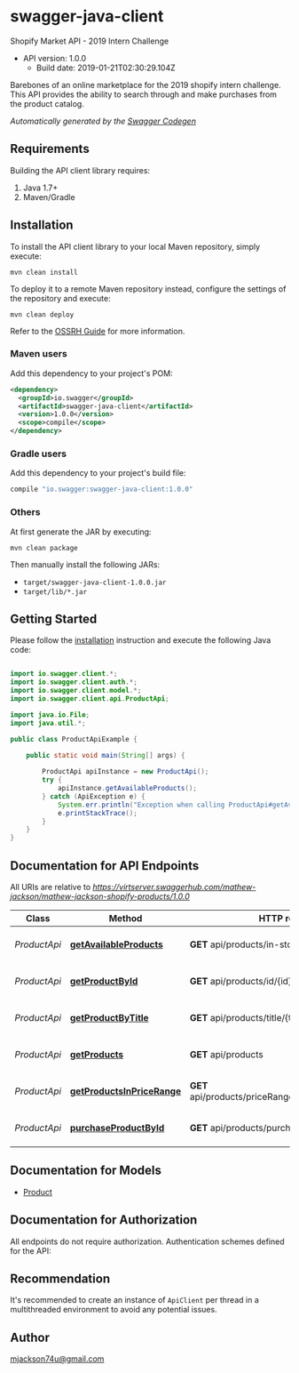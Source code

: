 # swagger-java-client

Shopify Market API - 2019 Intern Challenge
- API version: 1.0.0
  - Build date: 2019-01-21T02:30:29.104Z

Barebones of an online marketplace for the 2019 shopify intern challenge.  This API provides the ability to search through and make purchases from the  product catalog. 


*Automatically generated by the [Swagger Codegen](https://github.com/swagger-api/swagger-codegen)*


## Requirements

Building the API client library requires:
1. Java 1.7+
2. Maven/Gradle

## Installation

To install the API client library to your local Maven repository, simply execute:

```shell
mvn clean install
```

To deploy it to a remote Maven repository instead, configure the settings of the repository and execute:

```shell
mvn clean deploy
```

Refer to the [OSSRH Guide](http://central.sonatype.org/pages/ossrh-guide.html) for more information.

### Maven users

Add this dependency to your project's POM:

```xml
<dependency>
  <groupId>io.swagger</groupId>
  <artifactId>swagger-java-client</artifactId>
  <version>1.0.0</version>
  <scope>compile</scope>
</dependency>
```

### Gradle users

Add this dependency to your project's build file:

```groovy
compile "io.swagger:swagger-java-client:1.0.0"
```

### Others

At first generate the JAR by executing:

```shell
mvn clean package
```

Then manually install the following JARs:

* `target/swagger-java-client-1.0.0.jar`
* `target/lib/*.jar`

## Getting Started

Please follow the [installation](#installation) instruction and execute the following Java code:

```java

import io.swagger.client.*;
import io.swagger.client.auth.*;
import io.swagger.client.model.*;
import io.swagger.client.api.ProductApi;

import java.io.File;
import java.util.*;

public class ProductApiExample {

    public static void main(String[] args) {
        
        ProductApi apiInstance = new ProductApi();
        try {
            apiInstance.getAvailableProducts();
        } catch (ApiException e) {
            System.err.println("Exception when calling ProductApi#getAvailableProducts");
            e.printStackTrace();
        }
    }
}

```

## Documentation for API Endpoints

All URIs are relative to *https://virtserver.swaggerhub.com/mathew-jackson/mathew-jackson-shopify-products/1.0.0*

Class | Method | HTTP request | Description
------------ | ------------- | ------------- | -------------
*ProductApi* | [**getAvailableProducts**](docs/ProductApi.md#getAvailableProducts) | **GET** api/products/in-stock | Get all products in stock
*ProductApi* | [**getProductById**](docs/ProductApi.md#getProductById) | **GET** api/products/id/{id} | Find product by ID
*ProductApi* | [**getProductByTitle**](docs/ProductApi.md#getProductByTitle) | **GET** api/products/title/{title} | Find product by title
*ProductApi* | [**getProducts**](docs/ProductApi.md#getProducts) | **GET** api/products | Get entire product catalog
*ProductApi* | [**getProductsInPriceRange**](docs/ProductApi.md#getProductsInPriceRange) | **GET** api/products/priceRange/{priceFrom}/{priceTo} | Find products in price range
*ProductApi* | [**purchaseProductById**](docs/ProductApi.md#purchaseProductById) | **GET** api/products/purchase/{id} | purchase an item by id


## Documentation for Models

 - [Product](docs/Product.md)


## Documentation for Authorization

All endpoints do not require authorization.
Authentication schemes defined for the API:

## Recommendation

It's recommended to create an instance of `ApiClient` per thread in a multithreaded environment to avoid any potential issues.

## Author

mjackson74u@gmail.com

